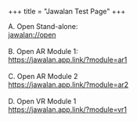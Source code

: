 +++
title = "Jawalan Test Page"
+++

A. Open Stand-alone:<br>
<a href="jawalan://open">jawalan://open</a>
<br><br>
B. Open AR Module 1:<br>
<a href="https://jawalan.app.link/?module=ar1">https://jawalan.app.link/?module=ar1</a>
<br><br>
C. Open AR Module 2<br>
<a href="https://jawalan.app.link/?module=ar2">https://jawalan.app.link/?module=ar2</a>
<br><br>
D. Open VR Module 1<br>
<a href="https://jawalan.app.link/?module=vr1">https://jawalan.app.link/?module=vr1</a>
<br><br>
